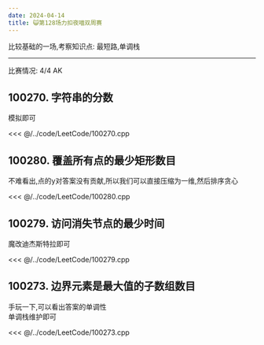 ```yaml
---
date: 2024-04-14
title: 😺第128场力扣夜喵双周赛
---
```


比较基础的一场,考察知识点: 最短路,单调栈

---

比赛情况: 4/4 AK

## 100270. 字符串的分数

模拟即可

<<< @/../code/LeetCode/100270.cpp

## 100280. 覆盖所有点的最少矩形数目

不难看出,点的y对答案没有贡献,所以我们可以直接压缩为一维,然后排序贪心

<<< @/../code/LeetCode/100280.cpp

## 100279. 访问消失节点的最少时间

魔改迪杰斯特拉即可

<<< @/../code/LeetCode/100279.cpp

## 100273. 边界元素是最大值的子数组数目

手玩一下,可以看出答案的单调性  
单调栈维护即可

<<< @/../code/LeetCode/100273.cpp